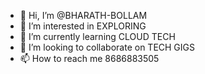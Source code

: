 - 👋 Hi, I’m @BHARATH-BOLLAM
- 👀 I’m interested in EXPLORING
- 🌱 I’m currently learning CLOUD TECH
- 💞️ I’m looking to collaborate on TECH GIGS
- 📫 How to reach me 8686883505

<!---
BHARATH-BOLLAM/BHARATH-BOLLAM is a ✨ special ✨ repository because its `README.md` (this file) appears on your GitHub profile.
You can click the Preview link to take a look at your changes.
--->
